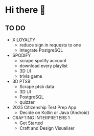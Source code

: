 # Hi there 👋

## TO DO

- X LOYALTY
  - reduce sign in requests to one
  - integrate PostgreSQL
- SPODIFY
  - scrape spotify account
  - download every playlist
  - 3D UI
  - trivia game
- 3D PTSB
  - Scrape ptsb data
  - 3D UI
  - PostgreSQL
  - quizzer
- 2025 Citizenship Test Prep App
  - Decide on Kotlin or Java (Android)
- CRAFTING INTERPRETERS 1
  - Get Started
  - Craft and Design Visualiser 
<!--
**CHRISSY-FRANKY/CHRISSY-FRANKY** is a ✨ _special_ ✨ repository because its `README.md` (this file) appears on your GitHub profile.

Here are some ideas to get you started:

- 🔭 I’m currently working on ...
- 🌱 I’m currently learning ...
- 👯 I’m looking to collaborate on ...
- 🤔 I’m looking for help with ...
- 💬 Ask me about ...
- 📫 How to reach me: ...
- 😄 Pronouns: ...
- ⚡ Fun fact: ...
-->
